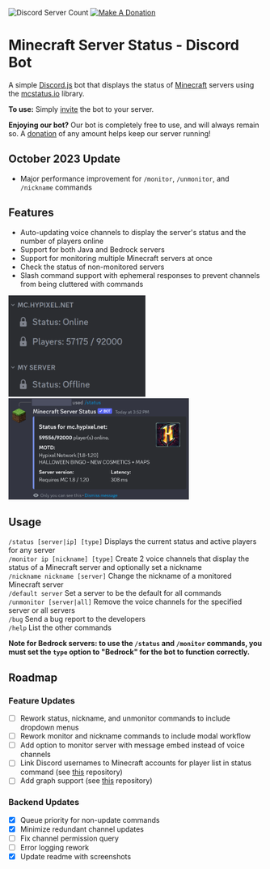 ![Discord Server Count](https://img.shields.io/endpoint?url=https%3A%2F%2Fmcstatusbot-delegate-production.up.railway.app%2Fcount%2FgetFormatted)
[![Make A Donation](https://img.shields.io/static/v1?label=&message=Donate&color=d9b811&logo=buymeacoffee&logoColor=white)](https://www.buymeacoffee.com/rahulrao)

# Minecraft Server Status - Discord Bot

A simple [Discord.js](https://www.npmjs.com/package/discord.js) bot that displays the status of [Minecraft](https://minecraft.gamepedia.com) servers using the [mcstatus.io](https://mcstatus.io/) library.

**To use:** Simply [invite](https://discord.com/api/oauth2/authorize?client_id=788083161296273517&permissions=268435472&scope=bot%20applications.commands) the bot to your server.

**Enjoying our bot?** Our bot is completely free to use, and will always remain so. A [donation](https://www.buymeacoffee.com/rahulrao) of any amount helps keep our server running!

## October 2023 Update

- Major performance improvement for `/monitor`, `/unmonitor`, and `/nickname` commands

## Features

- Auto-updating voice channels to display the server's status and the number of players online
- Support for both Java and Bedrock servers
- Support for monitoring multiple Minecraft servers at once
- Check the status of non-monitored servers
- Slash command support with ephemeral responses to prevent channels from being cluttered with commands

<img src="./assets/channels.png" height="200" />
<img src="./assets/status.png" height="200" />

## Usage

`/status [server|ip] [type]` Displays the current status and active players for any server \
`/monitor ip [nickname] [type]` Create 2 voice channels that display the status of a Minecraft server and optionally set a nickname \
`/nickname nickname [server]` Change the nickname of a monitored Minecraft server \
`/default server` Set a server to be the default for all commands \
`/unmonitor [server|all]` Remove the voice channels for the specified server or all servers \
`/bug` Send a bug report to the developers \
`/help` List the other commands

**Note for Bedrock servers: to use the `/status` and `/monitor` commands, you must set the `type` option to "Bedrock" for the bot to function correctly.**

## Roadmap

### Feature Updates

- [ ] Rework status, nickname, and unmonitor commands to include dropdown menus
- [ ] Rework monitor and nickname commands to include modal workflow
- [ ] Add option to monitor server with message embed instead of voice channels
- [ ] Link Discord usernames to Minecraft accounts for player list in status command (see [this](https://github.com/dommilosz/minecraft-auth) repository)
- [ ] Add graph support (see [this](https://github.com/cappig/MC-status-bot) repository)

### Backend Updates

- [x] Queue priority for non-update commands
- [x] Minimize redundant channel updates
- [ ] Fix channel permission query
- [ ] Error logging rework
- [x] Update readme with screenshots